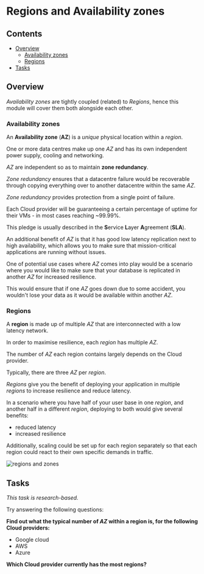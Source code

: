 # Regions and Availability zones

<!--TOC_START-->
## Contents
- [Overview](#overview)
	- [Availability zones](#availability-zones)
	- [Regions](#regions)
- [Tasks](#tasks)

<!--TOC_END-->
## Overview

*Availability zones* are tightly coupled (related) to *Regions*, hence this module will cover them both alongside each other.

### Availability zones

An **Availability zone** (**AZ**) is a *unique* physical location within a *region*. 

One or more data centres make up one *AZ* and has its own independent power supply, cooling and networking.

*AZ* are independent so as to maintain **zone redundancy**.

*Zone redundancy* ensures that a datacentre failure would be recoverable through copying everything over to another datacentre within the same *AZ*.

*Zone redundancy* provides protection from a single point of failure.

Each Cloud provider will be guaranteeing a certain percentage of uptime for their VMs - in most cases reaching ~99.99%.

This pledge is usually described in the **S**ervice **L**ayer **A**greement (**SLA**).

An additional benefit of *AZ* is that it has good low latency replication next to high availability, which allows you to make sure that mission-critical applications are running without issues.

One of potential use cases where *AZ* comes into play would be a scenario where you would like to make sure that your database is replicated in another *AZ* for increased resilience. 

This would ensure that if one *AZ* goes down due to some accident, you wouldn't lose your data as it would be available within another *AZ*.

### Regions

A **region** is made up of multiple *AZ* that are interconnected with a low latency network.

In order to maximise resilience, each *region* has multiple *AZ*.

 The number of *AZ* each region contains largely depends on the Cloud provider.
 
 Typically, there are three *AZ* per *region*.

*Regions* give you the benefit of deploying your application in multiple *regions* to increase resilience and reduce latency.

In a scenario where you have half of your user base in one *region*, and another half in a different *region*, deploying to both would give several benefits:
- reduced latency
- increased resilience

Additionally, scaling could be set up for each region separately so that each region could react to their own specific demands in traffic.

![regions and zones](https://imgur.com/KWcEOGl.jpg)

## Tasks

*This task is research-based.*

Try answering the following questions:

**Find out what the typical number of *AZ* within a region is, for the following Cloud providers:**
- Google cloud
- AWS
- Azure

**Which Cloud provider currently has the most regions?**
